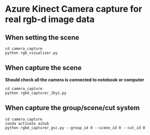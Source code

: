 # Azure Kinect Camera capture for real rgb-d image data

## When setting the scene
```
cd camera_capture
python rgb_visualizer.py
```

## When capture the scene
**Should check all the camera is connected to notebook or computer**
```
cd camera_capture
python rgbd_capturer_1by1.py
```

## When capture the group/scene/cut system
```
cd camera_capture
conda activate aihub
python rgbd_capturer_gsc.py --group_id 0 --scene_id 0 --cut_id 0
```